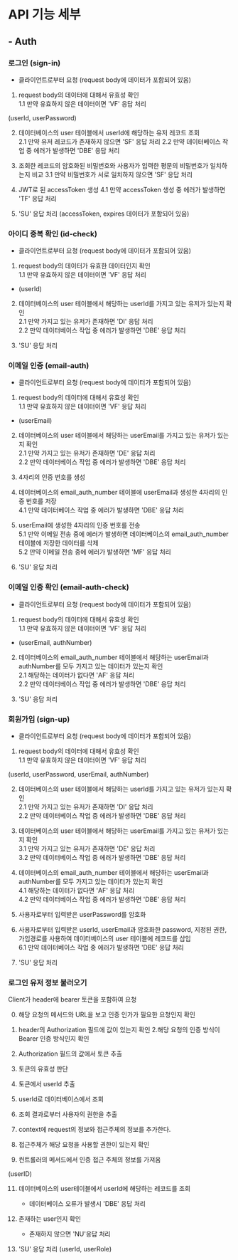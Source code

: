 # API 기능 세부
  
## - Auth
  
### 로그인 (sign-in) 
  
- 클라이언트로부터 요청 (request body에 데이터가 포함되어 있음)  
  
1. request body의 데이터에 대해서 유효성 확인  
1.1 만약 유효하지 않은 데이터이면 'VF' 응답 처리  
  
(userId, userPassword)  
  
2. 데이터베이스의 user 테이블에서 userId에 해당하는 유저 레코드 조회  
2.1 만약 유저 레코드가 존재하지 않으면 'SF' 응답 처리
2.2 만약 데이터베이스 작업 중 에러가 발생하면 'DBE' 응답 처리

3. 조회한 레코드의 암호화된 비밀번호와 사용자가 입력한 평문의 비밀번호가 일치하는지 비교
3.1 만약 비밀번호가 서로 일치하지 않으면 'SF' 응답 처리

4. JWT로 된 accessToken 생성
4.1 만약 accessToken 생성 중 에러가 발생하면 'TF' 응답 처리

5. 'SU' 응답 처리 (accessToken, expires 데이터가 포함되어 있음)
  
  
### 아이디 중복 확인 (id-check) 

- 클라이언트로부터 요청 (request body에 데이터가 포함되어 있음)  
  
1. request body의 데이터가 유효한 데이터인지 확인  
1.1 만약 유효하지 않은 데이터이면 'VF' 응답 처리  
  
- (userId)  
  
2. 데이터베이스의 user 테이블에서 해당하는 userId를 가지고 있는 유저가 있는지 확인  
2.1 만약 가지고 있는 유저가 존재하면 'DI' 응답 처리  
2.2 만약 데이터베이스 작업 중 에러가 발생하면 'DBE' 응답 처리  
  
3. 'SU' 응답 처리  
  
  
### 이메일 인증 (email-auth) 
  
- 클라이언트로부터 요청 (request body에 데이터가 포함되어 있음)  
  
1. request body의 데이터에 대해서 유효성 확인  
1.1 만약 유효하지 않은 데이터이면 'VF' 응답 처리  
  
- (userEmail)  
  
2. 데이터베이스의 user 테이블에서 해당하는 userEmail를 가지고 있는 유저가 있는지 확인  
2.1 만약 가지고 있는 유저가 존재하면 'DE' 응답 처리  
2.2 만약 데이터베이스 작업 중 에러가 발생하면 'DBE' 응답 처리  
  
3. 4자리의 인증 번호를 생성  
  
4. 데이터베이스의 email_auth_number 테이블에 userEmail과 생성한 4자리의 인증 번호를 저장  
4.1 만약 데이터베이스 작업 중 에러가 발생하면 'DBE' 응답 처리  
  
5. userEmail에 생성한 4자리의 인증 번호를 전송  
5.1 만약 이메일 전송 중에 에러가 발생하면 데이터베이스의 email_auth_number 테이블에 저장한 데이터를 삭제  
5.2 만약 이메일 전송 중에 에러가 발생하면 'MF' 응답 처리  
  
6. 'SU' 응답 처리  
  
  
### 이메일 인증 확인 (email-auth-check) 
  
- 클라이언트로부터 요청 (request body에 데이터가 포함되어 있음)  
  
1. request body의 데이터에 대해서 유효성 확인  
1.1 만약 유효하지 않은 데이터이면 'VF' 응답 처리  
  
- (userEmail, authNumber)  
  
2. 데이터베이스의 email_auth_number 테이블에서 해당하는 userEmail과 authNumber를 모두 가지고 있는 데이터가 있는지 확인  
2.1 해당하는 데이터가 없다면 'AF' 응답 처리  
2.2 만약 데이터베이스 작업 중 에러가 발생하면 'DBE' 응답 처리  
  
3. 'SU' 응답 처리  
  
  
### 회원가입 (sign-up) 
  
- 클라이언트로부터 요청 (request body에 데이터가 포함되어 있음)  
  
1. request body의 데이터에 대해서 유효성 확인  
1.1 만약 유효하지 않은 데이터이면 'VF' 응답 처리  
  
(userId, userPassword, userEmail, authNumber)  
  
2. 데이터베이스의 user 테이블에서 해당하는 userId를 가지고 있는 유저가 있는지 확인  
2.1 만약 가지고 있는 유저가 존재하면 'DI' 응답 처리  
2.2 만약 데이터베이스 작업 중 에러가 발생하면 'DBE' 응답 처리  
  
3. 데이터베이스의 user 테이블에서 해당하는 userEmail를 가지고 있는 유저가 있는지 확인  
3.1 만약 가지고 있는 유저가 존재하면 'DE' 응답 처리  
3.2 만약 데이터베이스 작업 중 에러가 발생하면 'DBE' 응답 처리  
  
4. 데이터베이스의 email_auth_number 테이블에서 해당하는 userEmail과 authNumber를 모두 가지고 있는 데이터가 있는지 확인  
4.1 해당하는 데이터가 없다면 'AF' 응답 처리  
4.2 만약 데이터베이스 작업 중 에러가 발생하면 'DBE' 응답 처리  
  
5. 사용자로부터 입력받은 userPassword를 암호화  
  
6. 사용자로부터 입력받은 userId, userEmail과 암호화한 password, 지정된 권한, 가입경로를 사용하여 데이터베이스의 user 테이블에 레코드를 삽입  
6.1 만약 데이터베이스 작업 중 에러가 발생하면 'DBE' 응답 처리  
  
7. 'SU' 응답 처리  
  

### 로그인 유저 정보 불러오기
Client가 header에 bearer 토큰을 포함하여 요청

0. 해당 요청의 메서드와 URL을 보고 인증 인가가 필요한 요청인지 확인
1. header의 Authorization 필드에 값이 있는지 확인
2.해당 요청의 인증 방식이 Bearer 인증 방식인지 확인
3. Authorization 필드의 값에서 토큰 추출
4. 토큰의 유효성 판단
5. 토큰에서 userId 추출
6. userId로 데이터베이스에서 조회
7. 조회 결과로부터 사용자의 권한을 추출
8. context에 request의 정보와 접근주체의 정보를 추가한다.
9. 접근주체가 해당 요청을 사용할 권한이 있는지 확인

10. 컨트롤러의 메서드에서 인증 접근 주체의 정보를 가져옴

(userID)

11. 데이터베이스의 user테이블에서 userId에 해당하는 레코드를 조회
	- 데이터베이스 오류가 발생시 'DBE' 응답 처리

12. 존재하는 user인지 확인
	- 존재하지 않으면 'NU'응답 처리

13. 'SU' 응답 처리 (userId, userRole)
	

	